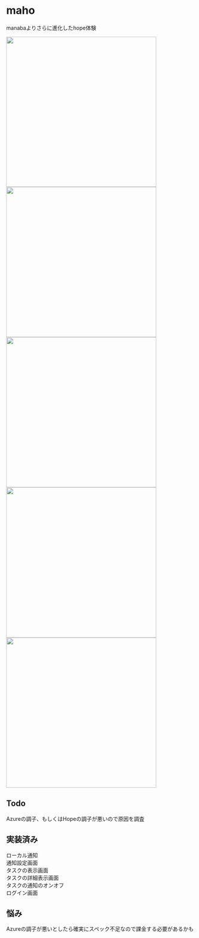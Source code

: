 # maho
manabaよりさらに進化したhope体験  

<p>
  <img src="https://user-images.githubusercontent.com/82094614/190878311-8049c43e-360f-449c-85d2-c3958aa5754f.png" width="400px"/>
  <img src="https://user-images.githubusercontent.com/82094614/190878323-8e871299-f16c-4368-8094-cbd5a93d3a11.png" width="400px"/>
  <img src="https://user-images.githubusercontent.com/82094614/190878320-76776aca-d3e0-49b8-96fd-b6eb4b635755.png" width="400px"/>
  <img src="https://user-images.githubusercontent.com/82094614/190878317-33ed7799-8b0c-429d-9006-ff1278edfc27.png" width="400px"/>
  <img src="https://user-images.githubusercontent.com/82094614/190878483-3c5f63c9-68cb-43cd-8249-0f368230145a.png" width="400px"/>
</p>

## Todo
Azureの調子、もしくはHopeの調子が悪いので原因を調査  

## 実装済み
ローカル通知  
通知設定画面  
タスクの表示画面  
タスクの詳細表示画面  
タスクの通知のオンオフ  
ログイン画面  

## 悩み
Azureの調子が悪いとしたら確実にスペック不足なので課金する必要があるかも  
